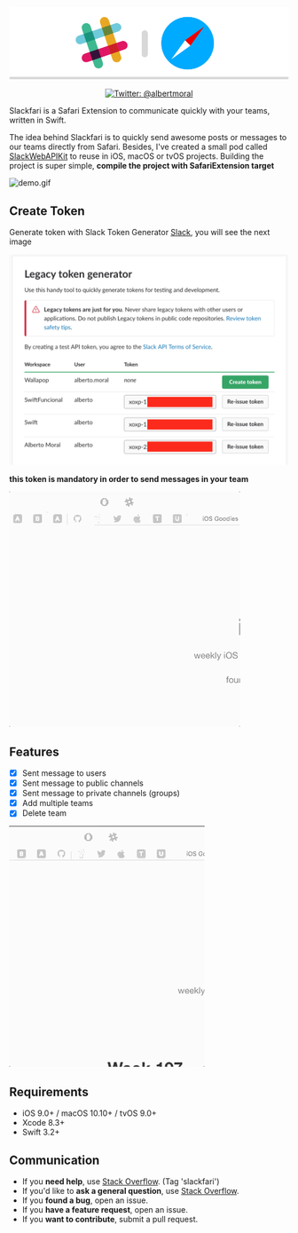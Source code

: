 ![github.gif](Assets/github.png)

<p align="center">
<a href="https://twitter.com/albertmoral">
<img src="https://img.shields.io/badge/contact-@albertmoral-blue.svg?style=flat" alt="Twitter: @albertmoral" />
</a>
</p>


Slackfari is a Safari Extension to communicate quickly with your teams, written in Swift.

The idea behind Slackfari is to quickly send awesome posts or messages to our teams directly from Safari. Besides, I've created a small pod called [SlackWebAPIKit](https://github.com/MoralAlberto/SlackWebAPIKit) to reuse in iOS, macOS or tvOS projects. Building the project is super simple, **compile the project with SafariExtension target**

![demo.gif](Assets/demo.gif)

## Create Token
Generate token with Slack Token Generator [Slack](https://api.slack.com/custom-integrations/legacy-tokens), you will see the next image

![slack-token](Assets/slack-token.png)

**this token is mandatory in order to send messages in your team**

![slack-add-token.gif](Assets/slack-add-token.gif)

## Features
- [x] Sent message to users
- [x] Sent message to public channels
- [x] Sent message to private channels (groups)
- [x] Add multiple teams
- [x] Delete team

![slack-add-token.gif](Assets/delete-team.gif)

## Requirements
- iOS 9.0+ / macOS 10.10+ / tvOS 9.0+
- Xcode 8.3+
- Swift 3.2+

## Communication
- If you **need help**, use [Stack Overflow](http://stackoverflow.com/questions/tagged/slackfari). (Tag 'slackfari')
- If you'd like to **ask a general question**, use [Stack Overflow](http://stackoverflow.com/questions/tagged/slackfari).
- If you **found a bug**, open an issue.
- If you **have a feature request**, open an issue.
- If you **want to contribute**, submit a pull request.


